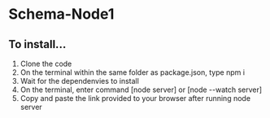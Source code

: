 # Schema-Node1

## To install... 
1. Clone the code
2. On the terminal within the same folder as package.json, type npm i
3. Wait for the dependenvies to install
4. On the terminal, enter command [node server] or [node --watch server]
5. Copy and paste the link provided  to your browser after running node server
